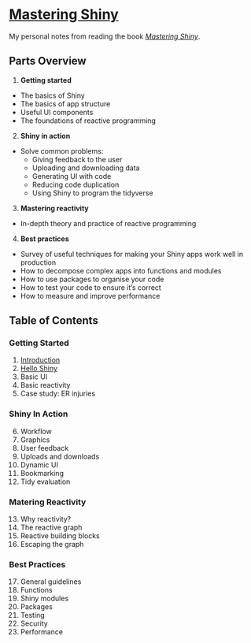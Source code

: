 # [Mastering Shiny](https://mastering-shiny.org/)

My personal notes from reading the book [*Mastering Shiny*](https://mastering-shiny.org/).

## Parts Overview

1. **Getting started**
- The basics of Shiny
- The basics of app structure
- Useful UI components
- The foundations of reactive programming
2. **Shiny in action** 
- Solve common problems: 
  - Giving feedback to the user
  - Uploading and downloading data
  - Generating UI with code
  - Reducing code duplication
  - Using Shiny to program the tidyverse
3. **Mastering reactivity**
- In-depth theory and practice of reactive programming
4. **Best practices** 
- Survey of useful techniques for making your Shiny apps work well in production
- How to decompose complex apps into functions and modules
- How to use packages to organise your code
- How to test your code to ensure it’s correct
- How to measure and improve performance

## Table of Contents

### Getting Started 

1. [Introduction](https://github.com/maevadevs/mastering-shiny/blob/main/introduction.md)
2. [Hello Shiny](https://github.com/maevadevs/mastering-shiny/blob/main/hello-shiny.md)
3. Basic UI
4. Basic reactivity
5. Case study: ER injuries

### Shiny In Action

6. Workflow
7. Graphics
8. User feedback
9. Uploads and downloads
10. Dynamic UI
11. Bookmarking
12. Tidy evaluation

### Matering Reactivity

13. Why reactivity?
14. The reactive graph
15. Reactive building blocks
16. Escaping the graph

### Best Practices

17. General guidelines
18. Functions
19. Shiny modules
20. Packages
21. Testing
22. Security
23. Performance

